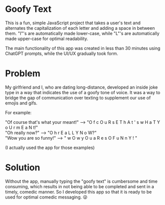 # Goofy Text

This is a fun, simple JavaScript project that takes a user's text and alternates the
capitalization of each letter and adding a space in between them. "I"'s are automatically
made lower-case, while "L"'s are automatically made upper-case for optimal readability.

The main functionality of this app was created in less than 30 minutes using ChatGPT prompts,
while the UI/UX gradually took form.

# Problem

My girlfriend and I, who are dating long-distance, developed an inside joke type in a way that
indicates the use of a goofy tone of voice. It was a way to bridge the 
gap of communication over texting to supplement our use of emojis and gifs. 

For example:

"Of course that's what your meant!" -->  "O f   c O u R s E   T h A t ' s   w H a T   Y o U r   m E a N t!" <br>
"Oh really now?" --> "O h   r E a L L Y   N o W?" <br>
"Wow you are so funny!" --> " w O w   y O u   a R e   s O   F u N n Y ! " <br>

(I actually used the app for those examples)

# Solution

Without the app, manually typing the "goofy text" is cumbersome and time consuming, which results in not
being able to be completed and sent in a timely, comedic manner. So I developed this app so that it is ready
to be used for optimal comedic messaging. 😜
